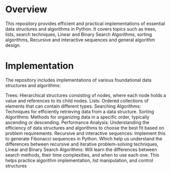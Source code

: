 # Overview
This repository provides efficient and practical implementations of essential data structures and algorithms in Python. It covers topics such as trees, lists, search techniques,  Linear and Binary Search Algorithms, sorting algorithms, Recursive and interactive sequences and general algorithm design.

# Implementation
The repository includes implementations of various foundational data structures and algorithms:

Trees: Hierarchical structures consisting of nodes, where each node holds a value and references to its child nodes.
Lists: Ordered collections of elements that can contain different types.
Searching Algorithms: Techniques for efficiently retrieving data from a data structure.
Sorting Algorithms: Methods for organizing data in a specific order, typically ascending or descending.
Performance Analysis: Understanding the efficiency of data structures and algorithms to choose the best fit based on problem requirements.
Recursive and interactive sequences: Implement this to generate Fibonacci sequences in Python. Which help us understand the differences between recursive and iterative problem-solving techniques, 
 Linear and Binary Search Algorithms: Will learn the differences between search methods, their time complexities, and when to use each one. This helps practice algorithm implementation, list manipulation, and control structures
